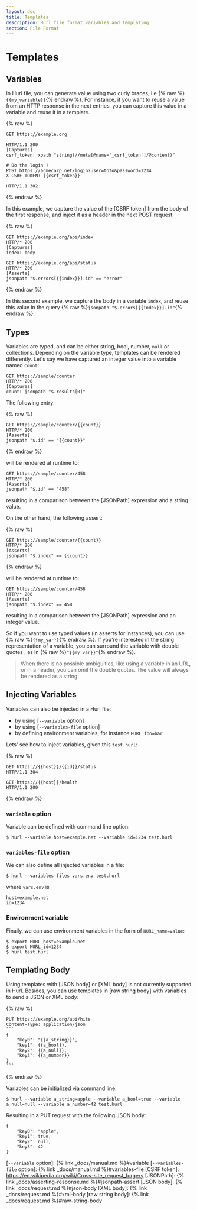 ```yaml
---
layout: doc
title: Templates
description: Hurl file format variables and templating.
section: File Format
---
```


# Templates

## Variables

In Hurl file, you can generate value using two curly braces, i.e {% raw %}`{{my_variable}}`{% endraw %}. For instance, if you want to reuse a
value from an HTTP response in the next entries, you can capture this value in a variable and reuse it in a template.

{% raw %}
```hurl
GET https://example.org

HTTP/1.1 200
[Captures]
csrf_token: xpath "string(//meta[@name='_csrf_token']/@content)"

# Do the login !
POST https://acmecorp.net/login?user=toto&password=1234
X-CSRF-TOKEN: {{csrf_token}}

HTTP/1.1 302
```
{% endraw %}


In this example, we capture the value of the [CSRF token] from the body of the first response, and inject it
as a header in the next POST request.

{% raw %}
```hurl
GET https://example.org/api/index
HTTP/* 200
[Captures]
index: body

GET https://example.org/api/status
HTTP/* 200
[Asserts]
jsonpath "$.errors[{{index}}].id" == "error"
```
{% endraw %}


In this second example, we capture the body in a variable `index`, and reuse this value in the query
{% raw %}`jsonpath "$.errors[{{index}}].id"`{% endraw %}.

## Types

Variables are typed, and can be either string, bool, number, `null` or collections. Depending on the variable type,
templates can be rendered differently. Let's say we have captured an integer value into a variable named
`count`:

```hurl
GET https://sample/counter
HTTP/* 200
[Captures]
count: jsonpath "$.results[0]"
```

The following entry:

{% raw %}
```hurl
GET https://sample/counter/{{count}} 
HTTP/* 200
[Asserts]
jsonpath "$.id" == "{{count}}"
```
{% endraw %}


will be rendered at runtime to:

```hurl
GET https://sample/counter/458 
HTTP/* 200
[Asserts]
jsonpath "$.id" == "458"
```

resulting in a comparison between the [JSONPath] expression and a string value.

On the other hand, the following assert:

{% raw %}
```hurl
GET https://sample/counter/{{count}} 
HTTP/* 200
[Asserts]
jsonpath "$.index" == {{count}}
```
{% endraw %}


will be rendered at runtime to:

```hurl
GET https://sample/counter/458 
HTTP/* 200
[Asserts]
jsonpath "$.index" == 458
```

resulting in a comparison between the [JSONPath] expression and an integer value.

So if you want to use typed values (in asserts for instances), you can use {% raw %}`{{my_var}}`{% endraw %}.
If you're interested in the string representation of a variable, you can surround the variable with double quotes
, as in {% raw %}`"{{my_var}}"`{% endraw %}.

> When there is no possible ambiguities, like using a variable in an URL, or
> in a header, you can omit the double quotes. The value will always be rendered
> as a string.

## Injecting Variables

Variables can also be injected in a Hurl file:

- by using [`--variable` option]
- by using [`--variables-file` option]
- by defining environment variables, for instance `HURL_foo=bar`

Lets' see how to inject variables, given this `test.hurl`:

{% raw %}
```hurl
GET https://{{host}}/{{id}}/status
HTTP/1.1 304

GET https://{{host}}/health
HTTP/1.1 200
```
{% endraw %}


### `variable` option

Variable can be defined with command line option:

```shell
$ hurl --variable host=example.net --variable id=1234 test.hurl
``` 


### `variables-file` option

We can also define all injected variables in a file:

```shell
$ hurl --variables-files vars.env test.hurl
``` 

where `vars.env` is

```
host=example.net
id=1234
```

### Environment variable

Finally, we can use environment variables in the form of `HURL_name=value`:

```shell
$ export HURL_host=example.net
$ export HURL_id=1234 
$ hurl test.hurl
``` 



## Templating Body

Using templates with [JSON body] or [XML body] is not currently supported in Hurl.
Besides, you can use templates in [raw string body] with variables to send a JSON or XML body:

{% raw %}
~~~hurl
PUT https://example.org/api/hits
Content-Type: application/json
```
{
    "key0": "{{a_string}}",
    "key1": {{a_bool}},
    "key2": {{a_null}},
    "key3": {{a_number}}
}
```
~~~
{% endraw %}


Variables can be initialized via command line:

```shell
$ hurl --variable a_string=apple --variable a_bool=true --variable a_null=null --variable a_number=42 test.hurl
```

Resulting in a PUT request with the following JSON body:

```
{
    "key0": "apple",
    "key1": true,
    "key2": null,
    "key3": 42
}
```

[`--variable` option]: {% link _docs/manual.md %}#variable
[`--variables-file` option]: {% link _docs/manual.md %}#variables-file
[CSRF token]: https://en.wikipedia.org/wiki/Cross-site_request_forgery
[JSONPath]: {% link _docs/asserting-response.md %}#jsonpath-assert
[JSON body]: {% link _docs/request.md %}#json-body
[XML body]: {% link _docs/request.md %}#xml-body
[raw string body]: {% link _docs/request.md %}#raw-string-body
